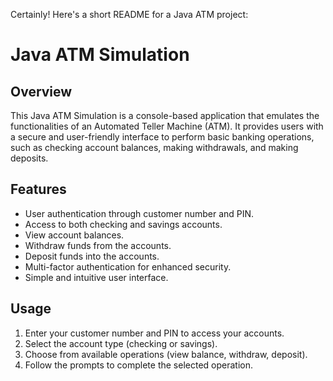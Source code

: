 Certainly! Here's a short README for a Java ATM project:

# Java ATM Simulation

## Overview

This Java ATM Simulation is a console-based application that emulates the functionalities of an Automated Teller Machine (ATM). It provides users with a secure and user-friendly interface to perform basic banking operations, such as checking account balances, making withdrawals, and making deposits.

## Features

- User authentication through customer number and PIN.
- Access to both checking and savings accounts.
- View account balances.
- Withdraw funds from the accounts.
- Deposit funds into the accounts.
- Multi-factor authentication for enhanced security.
- Simple and intuitive user interface.



## Usage

1. Enter your customer number and PIN to access your accounts.
2. Select the account type (checking or savings).
3. Choose from available operations (view balance, withdraw, deposit).
4. Follow the prompts to complete the selected operation.

